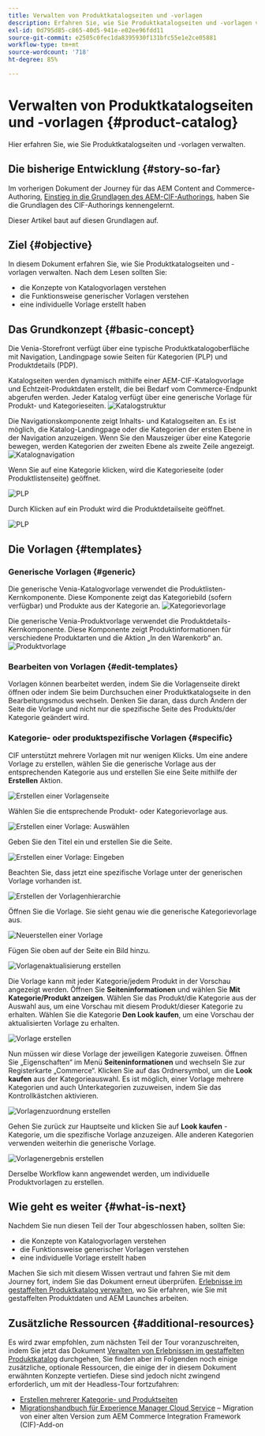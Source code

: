```yaml
---
title: Verwalten von Produktkatalogseiten und -vorlagen
description: Erfahren Sie, wie Sie Produktkatalogseiten und -vorlagen verwalten
exl-id: 0d795d85-c865-40d5-941e-e02ee96fdd11
source-git-commit: e2505c0fec1da8395930f131bfc55e1e2ce05881
workflow-type: tm+mt
source-wordcount: '718'
ht-degree: 85%

---
```


# Verwalten von Produktkatalogseiten und -vorlagen {#product-catalog}

Hier erfahren Sie, wie Sie Produktkatalogseiten und -vorlagen verwalten.

## Die bisherige Entwicklung {#story-so-far}

Im vorherigen Dokument der Journey für das AEM Content and Commerce-Authoring, [Einstieg in die Grundlagen des AEM-CIF-Authorings](getting-started.md), haben Sie die Grundlagen des CIF-Authorings kennengelernt.

Dieser Artikel baut auf diesen Grundlagen auf.

## Ziel {#objective}

In diesem Dokument erfahren Sie, wie Sie Produktkatalogseiten und -vorlagen verwalten. Nach dem Lesen sollten Sie:

* die Konzepte von Katalogvorlagen verstehen
* die Funktionsweise generischer Vorlagen verstehen
* eine individuelle Vorlage erstellt haben

## Das Grundkonzept {#basic-concept}

Die Venia-Storefront verfügt über eine typische Produktkatalogoberfläche mit Navigation, Landingpage sowie Seiten für Kategorien (PLP) und Produktdetails (PDP).

Katalogseiten werden dynamisch mithilfe einer AEM-CIF-Katalogvorlage und Echtzeit-Produktdaten erstellt, die bei Bedarf vom Commerce-Endpunkt abgerufen werden. Jeder Katalog verfügt über eine generische Vorlage für Produkt- und Kategorieseiten.
![Katalogstruktur](assets/catalog-structure.png)

Die Navigationskomponente zeigt Inhalts- und Katalogseiten an. Es ist möglich, die Katalog-Landingpage oder die Kategorien der ersten Ebene in der Navigation anzuzeigen. Wenn Sie den Mauszeiger über eine Kategorie bewegen, werden Kategorien der zweiten Ebene als zweite Zeile angezeigt.
![Katalognavigation](assets/catalog-navigation.png)

Wenn Sie auf eine Kategorie klicken, wird die Kategorieseite (oder Produktlistenseite) geöffnet.

![PLP](assets/catalog-plp.png)

Durch Klicken auf ein Produkt wird die Produktdetailseite geöffnet.

![PLP](assets/catalog-pdp.png)

## Die Vorlagen {#templates}

### Generische Vorlagen {#generic}

Die generische Venia-Katalogvorlage verwendet die Produktlisten-Kernkomponente. Diese Komponente zeigt das Kategoriebild (sofern verfügbar) und Produkte aus der Kategorie an.
![Kategorievorlage](assets/category-template.png)

Die generische Venia-Produktvorlage verwendet die Produktdetails-Kernkomponente. Diese Komponente zeigt Produktinformationen für verschiedene Produktarten und die Aktion „In den Warenkorb“ an.
![Produktvorlage](assets/product-template.png)

### Bearbeiten von Vorlagen {#edit-templates}

Vorlagen können bearbeitet werden, indem Sie die Vorlagenseite direkt öffnen oder indem Sie beim Durchsuchen einer Produktkatalogseite in den Bearbeitungsmodus wechseln. Denken Sie daran, dass durch Ändern der Seite die Vorlage und nicht nur die spezifische Seite des Produkts/der Kategorie geändert wird.

### Kategorie- oder produktspezifische Vorlagen {#specific}

CIF unterstützt mehrere Vorlagen mit nur wenigen Klicks. Um eine andere Vorlage zu erstellen, wählen Sie die generische Vorlage aus der entsprechenden Kategorie aus und erstellen Sie eine Seite mithilfe der **Erstellen** Aktion.

![Erstellen einer Vorlagenseite](assets/create-template-page.png)

Wählen Sie die entsprechende Produkt- oder Kategorievorlage aus.

![Erstellen einer Vorlage: Auswählen ](assets/create-template-select.png)

Geben Sie den Titel ein und erstellen Sie die Seite.

![Erstellen einer Vorlage: Eingeben](assets/create-template-enter.png)

Beachten Sie, dass jetzt eine spezifische Vorlage unter der generischen Vorlage vorhanden ist.

![Erstellen der Vorlagenhierarchie](assets/create-template-hierachry.png)

Öffnen Sie die Vorlage. Sie sieht genau wie die generische Kategorievorlage aus.

![Neuerstellen einer Vorlage](assets/create-template-new.png)

Fügen Sie oben auf der Seite ein Bild hinzu.

![Vorlagenaktualisierung erstellen](assets/create-template-update.png)

Die Vorlage kann mit jeder Kategorie/jedem Produkt in der Vorschau angezeigt werden. Öffnen Sie **Seiteninformationen** und wählen Sie **Mit Kategorie/Produkt anzeigen**. Wählen Sie das Produkt/die Kategorie aus der Auswahl aus, um eine Vorschau mit diesem Produkt/dieser Kategorie zu erhalten. Wählen Sie die Kategorie **Den Look kaufen**, um eine Vorschau der aktualisierten Vorlage zu erhalten.

![Vorlage erstellen ](assets/create-template-picker.png)

Nun müssen wir diese Vorlage der jeweiligen Kategorie zuweisen. Öffnen Sie „Eigenschaften“ im Menü **Seiteninformationen** und wechseln Sie zur Registerkarte „Commerce“. Klicken Sie auf das Ordnersymbol, um die **Look kaufen** aus der Kategorieauswahl. Es ist möglich, einer Vorlage mehrere Kategorien und auch Unterkategorien zuzuweisen, indem Sie das Kontrollkästchen aktivieren.

![Vorlagenzuordnung erstellen](assets/create-template-associate.png)

Gehen Sie zurück zur Hauptseite und klicken Sie auf **Look kaufen** -Kategorie, um die spezifische Vorlage anzuzeigen. Alle anderen Kategorien verwenden weiterhin die generische Vorlage.

![Vorlagenergebnis erstellen](assets/create-template-result.png)

Derselbe Workflow kann angewendet werden, um individuelle Produktvorlagen zu erstellen.

## Wie geht es weiter {#what-is-next}

Nachdem Sie nun diesen Teil der Tour abgeschlossen haben, sollten Sie:

* die Konzepte von Katalogvorlagen verstehen
* die Funktionsweise generischer Vorlagen verstehen
* eine individuelle Vorlage erstellt haben

Machen Sie sich mit diesem Wissen vertraut und fahren Sie mit dem Journey fort, indem Sie das Dokument erneut überprüfen. [Erlebnisse im gestaffelten Produktkatalog verwalten](staged-catalog.md), wo Sie erfahren, wie Sie mit gestaffelten Produktdaten und AEM Launches arbeiten.

## Zusätzliche Ressourcen {#additional-resources}

Es wird zwar empfohlen, zum nächsten Teil der Tour voranzuschreiten, indem Sie jetzt das Dokument [Verwalten von Erlebnissen im gestaffelten Produktkatalog](staged-catalog.md) durchgehen, Sie finden aber im Folgenden noch einige zusätzliche, optionale Ressourcen, die einige der in diesem Dokument erwähnten Konzepte vertiefen. Diese sind jedoch nicht zwingend erforderlich, um mit der Headless-Tour fortzufahren:

* [Erstellen mehrerer Kategorie- und Produktseiten](/help/commerce-cloud/authoring/multi-template-usage.md)
* [Migrationshandbuch für Experience Manager Cloud Service](/help/commerce-cloud/migration.md) – Migration von einer alten Version zum AEM Commerce Integration Framework (CIF)-Add-on
